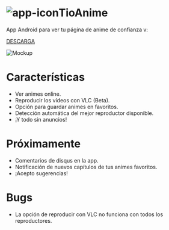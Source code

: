 # ![app-icon](https://github.com/axiel7/TioAnime/blob/master/app/src/main/res/mipmap-mdpi/ic_launcher.png)TioAnime
App Android para ver tu página de anime de confianza v:

[DESCARGA](https://github.com/axiel7/TioAnime/releases/download/v2.0/TioAnime-v2.0.apk)

![Mockup](https://github.com/axiel7/TioAnime/blob/master/tiomockup2.0-web.png)

# Características
* Ver animes online.
* Reproducir los vídeos con VLC (Beta).
* Opción para guardar animes en favoritos.
* Detección automática del mejor reproductor disponible.
* ¡Y todo sin anuncios!
# Próximamente
* Comentarios de disqus en la app.
* Notificación de nuevos capítulos de tus animes favoritos.
* ¡Acepto sugerencias!
# Bugs
* La opción de reproducir con VLC no funciona con todos los reproductores.
